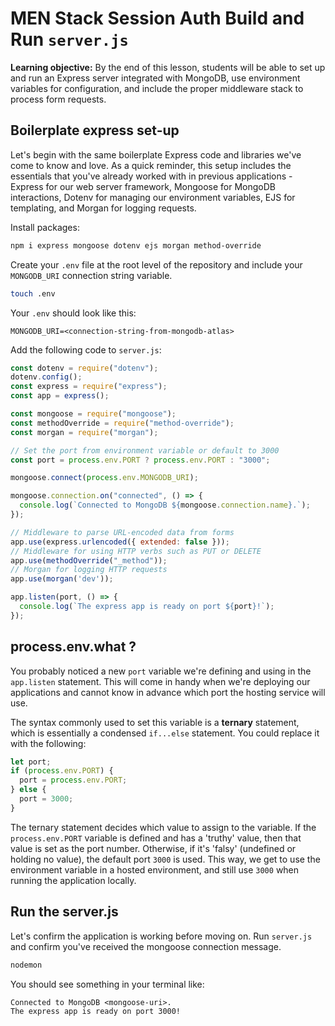 <h1>
  <span class="headline">MEN Stack Session Auth</span>
  <span class="subhead">Build and Run <code class="filepath">server.js</code></span>
</h1>

**Learning objective:** By the end of this lesson, students will be able to set up and run an Express server integrated with MongoDB, use environment variables for configuration, and include the proper middleware stack to process form requests.

## Boilerplate express set-up

Let's begin with the same boilerplate Express code and libraries we've come to know and love. As a quick reminder, this setup includes the essentials that you've already worked with in previous applications - Express for our web server framework, Mongoose for MongoDB interactions, Dotenv for managing our environment variables, EJS for templating, and Morgan for logging requests.

Install packages:

```bash
npm i express mongoose dotenv ejs morgan method-override
```

Create your `.env` file at the root level of the repository and include your `MONGODB_URI` connection string variable.

```bash
touch .env
```

Your `.env` should look like this:

```
MONGODB_URI=<connection-string-from-mongodb-atlas>
```

Add the following code to `server.js`:

```javascript
const dotenv = require("dotenv");
dotenv.config();
const express = require("express");
const app = express();

const mongoose = require("mongoose");
const methodOverride = require("method-override");
const morgan = require("morgan");

// Set the port from environment variable or default to 3000
const port = process.env.PORT ? process.env.PORT : "3000";

mongoose.connect(process.env.MONGODB_URI);

mongoose.connection.on("connected", () => {
  console.log(`Connected to MongoDB ${mongoose.connection.name}.`);
});

// Middleware to parse URL-encoded data from forms
app.use(express.urlencoded({ extended: false }));
// Middleware for using HTTP verbs such as PUT or DELETE
app.use(methodOverride("_method"));
// Morgan for logging HTTP requests
app.use(morgan('dev'));

app.listen(port, () => {
  console.log(`The express app is ready on port ${port}!`);
});
```

## process.env.what ?

You probably noticed a new `port` variable we're defining and using in the `app.listen` statement. This will come in handy when we're deploying our applications and cannot know in advance which port the hosting service will use.

The syntax commonly used to set this variable is a **ternary** statement, which is essentially a condensed `if...else` statement. You could replace it with the following:

```javascript
let port;
if (process.env.PORT) {
  port = process.env.PORT;
} else {
  port = 3000;
}
```

The ternary statement decides which value to assign to the variable. If the `process.env.PORT` variable is defined and has a 'truthy' value, then that value is set as the port number. Otherwise, if it's 'falsy' (undefined or holding no value), the default port `3000` is used. This way, we get to use the environment variable in a hosted environment, and still use `3000` when running the application locally.

## Run the server.js

Let's confirm the application is working before moving on. Run `server.js` and confirm you've received the mongoose connection message.

```bash
nodemon
```

You should see something in your terminal like:

```
Connected to MongoDB <mongoose-uri>.
The express app is ready on port 3000!
```

<!-- 
[Starter Code](https://git.generalassemb.ly/modular-curriculum-all-courses/men-stack-session-auth-template/tree/build-and-run-serverjs-start)

[Complete Code](https://git.generalassemb.ly/modular-curriculum-all-courses/men-stack-session-auth-template/tree/build-and-run-serverjs-complete) -->
